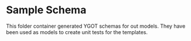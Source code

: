 <!--
SPDX-FileCopyrightText: 2022-present Intel Corporation

SPDX-License-Identifier: Apache-2.0
-->

# Sample Schema

This folder container generated YGOT schemas for out models.
They have been used as models to create unit tests for the templates.